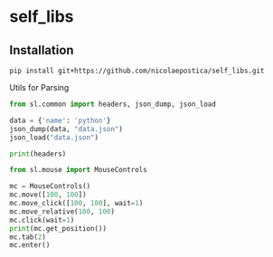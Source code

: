 # self_libs


## Installation

```shell
pip install git+https://github.com/nicolaepostica/self_libs.git 
```

Utils for Parsing

```python
from sl.common import headers, json_dump, json_load

data = {'name': 'python'}
json_dump(data, "data.json")
json_load("data.json")

print(headers)
```

```python
from sl.mouse import MouseControls

mc = MouseControls()
mc.move([100, 100])
mc.move_click([100, 100], wait=1)
mc.move_relative(100, 100)
mc.click(wait=1)
print(mc.get_position())
mc.tab(2)
mc.enter()
```

